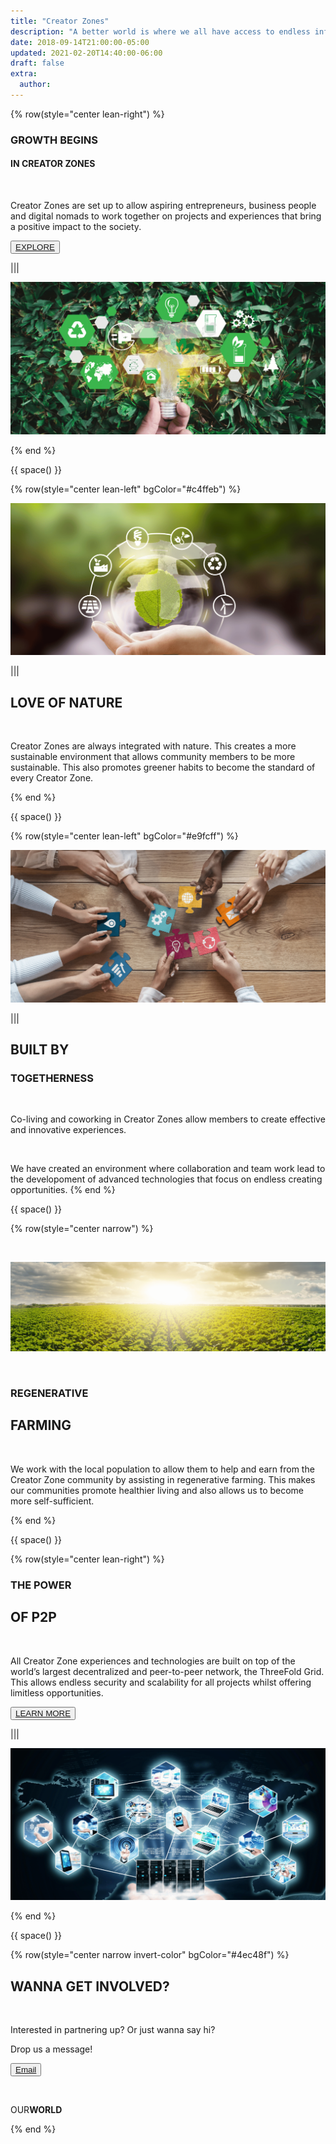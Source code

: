 ```yaml
---
title: "Creator Zones"
description: "A better world is where we all have access to endless information and opportunities."
date: 2018-09-14T21:00:00-05:00
updated: 2021-02-20T14:40:00-06:00
draft: false
extra:
  author:
---
```


<!-- section 1 (header) -->

{% row(style="center lean-right") %}

### GROWTH BEGINS

#### IN CREATOR ZONES

<br>

Creator Zones are set up to allow aspiring entrepreneurs, business people and digital nomads to work together on projects and experiences that bring a positive impact to the society.

<button>[EXPLORE]("/")</button>

|||

![Image](./images/creator.png)

{% end %}

{{ space() }}

{% row(style="center lean-left" bgColor="#c4ffeb") %}

![Image](./images/nature.png)

|||

## LOVE OF NATURE

<br/>

Creator Zones are always integrated with nature.
This creates a more sustainable environment that
allows community members to be more
sustainable. This also promotes greener habits
to become the standard of every Creator Zone.

{% end %}

{{ space() }}

{% row(style="center lean-left" bgColor="#e9fcff") %}

![Image](./images/ow_lp1.png)

|||

## BUILT BY

### TOGETHERNESS

<br/>

Co-living and coworking in Creator Zones allow members to create effective and innovative experiences.

<br>

We have created an environment where collaboration and team work lead to the developoment of advanced technologies that focus on endless creating opportunities.
{% end %}

{{ space() }}

{% row(style="center narrow") %}

<br>

![Image](./images/regenerative.png)

<br>

### REGENERATIVE

## FARMING

<br>

We work with the local population to allow them to help and earn from the Creator Zone community by assisting in regenerative farming. This makes our communities promote healthier living and also allows us to become more self-sufficient.

{% end %}

{{ space() }}

{% row(style="center lean-right") %}

### THE POWER

## OF P2P

<br>

All Creator Zone experiences and technologies are built on top of the world’s largest decentralized and peer-to-peer network, the ThreeFold Grid. This allows endless security and scalability for all projects whilst offering limitless opportunities.

<button>[LEARN MORE]("/")</button>

|||

![Image](./images/p2p.png)

{% end %}

{{ space() }}

{% row(style="center narrow invert-color" bgColor="#4ec48f") %}

## WANNA GET **INVOLVED?**

<br/>

Interested in partnering up? Or just wanna say hi?

Drop us a message!

<button>[Email](mailto:info@ourverse.tf)</button>

<br>

OUR**WORLD**

{% end %}
